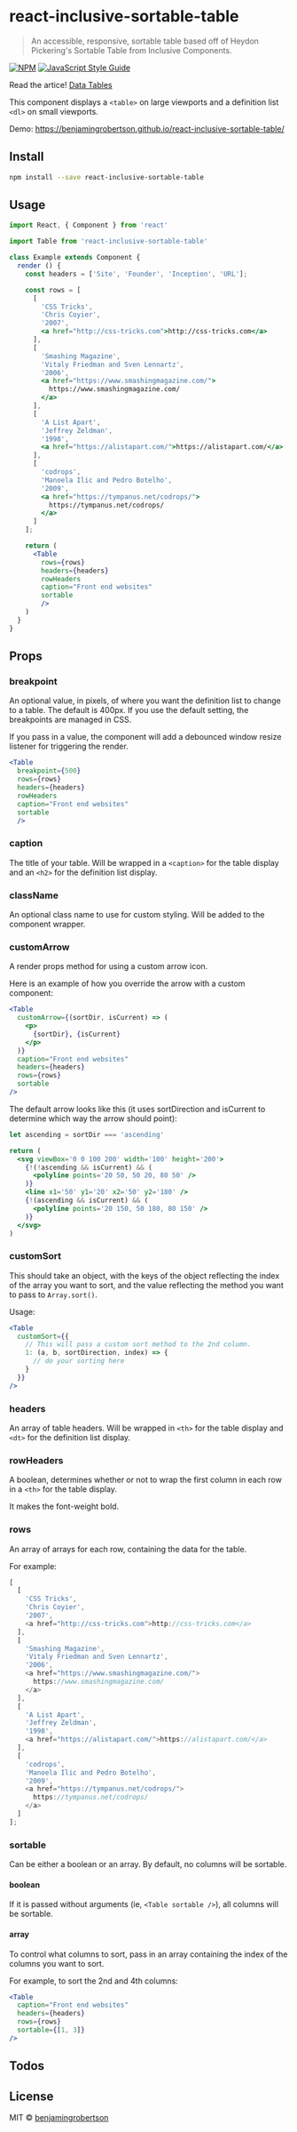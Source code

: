 # react-inclusive-sortable-table

> An accessible, responsive, sortable table based off of Heydon Pickering&#x27;s Sortable Table from Inclusive Components.

[![NPM](https://img.shields.io/npm/v/react-inclusive-sortable-table.svg)](https://www.npmjs.com/package/react-inclusive-sortable-table) [![JavaScript Style Guide](https://img.shields.io/badge/code_style-standard-brightgreen.svg)](https://standardjs.com)

Read the artice! [Data Tables](https://inclusive-components.design/data-tables/)

This component displays a `<table>` on large viewports and a definition list `<dl>` on small viewports.

Demo: https://benjamingrobertson.github.io/react-inclusive-sortable-table/

## Install

```bash
npm install --save react-inclusive-sortable-table
```

## Usage

```jsx
import React, { Component } from 'react'

import Table from 'react-inclusive-sortable-table'

class Example extends Component {
  render () {
    const headers = ['Site', 'Founder', 'Inception', 'URL'];

    const rows = [
      [
        'CSS Tricks',
        'Chris Coyier',
        '2007',
        <a href="http://css-tricks.com">http://css-tricks.com</a>
      ],
      [
        'Smashing Magazine',
        'Vitaly Friedman and Sven Lennartz',
        '2006',
        <a href="https://www.smashingmagazine.com/">
          https://www.smashingmagazine.com/
        </a>
      ],
      [
        'A List Apart',
        'Jeffrey Zeldman',
        '1998',
        <a href="https://alistapart.com/">https://alistapart.com/</a>
      ],
      [
        'codrops',
        'Manoela Ilic and Pedro Botelho',
        '2009',
        <a href="https://tympanus.net/codrops/">
          https://tympanus.net/codrops/
        </a>
      ]
    ];

    return (
      <Table
        rows={rows}
        headers={headers}
        rowHeaders
        caption="Front end websites"
        sortable
        />
    )
  }
}
```

## Props

### breakpoint

An optional value, in pixels, of where you want the definition list to change to a table. The default is 400px. If you use the default setting, the breakpoints are managed in CSS.

If you pass in a value, the component will add a debounced window resize listener for triggering the render.

```jsx
<Table
  breakpoint={500}
  rows={rows}
  headers={headers}
  rowHeaders
  caption="Front end websites"
  sortable
  />
```

### caption

The title of your table. Will be wrapped in a `<caption>` for the table display and an `<h2>` for the definition list display.

### className

An optional class name to use for custom styling. Will be added to the component wrapper.

### customArrow

A render props method for using a custom arrow icon.

Here is an example of how you override the arrow with a custom component:

```jsx
<Table
  customArrow={(sortDir, isCurrent) => (
    <p>
      {sortDir}, {isCurrent}
    </p>
  )}
  caption="Front end websites"
  headers={headers}
  rows={rows}
  sortable
/>

```

The default arrow looks like this (it uses sortDirection and isCurrent to determine which way the arrow should point):

```jsx
let ascending = sortDir === 'ascending'

return (
  <svg viewBox='0 0 100 200' width='100' height='200'>
    {!(!ascending && isCurrent) && (
      <polyline points='20 50, 50 20, 80 50' />
    )}
    <line x1='50' y1='20' x2='50' y2='180' />
    {!(ascending && isCurrent) && (
      <polyline points='20 150, 50 180, 80 150' />
    )}
  </svg>
)
```

### customSort

This should take an object, with the keys of the object reflecting the index of the array you want to sort, and the value reflecting the method you want to pass to `Array.sort()`.

Usage:

```jsx
<Table
  customSort={{
    // This will pass a custom sort method to the 2nd column.
    1: (a, b, sortDirection, index) => {
      // do your sorting here
    }
  }}
/>
```

### headers

An array of table headers. Will be wrapped in `<th>` for the table display and `<dt>` for the definition list display.

### rowHeaders

A boolean, determines whether or not to wrap the first column in each row in a `<th>`  for the table display.

It makes the font-weight bold.

### rows

An array of arrays for each row, containing the data for the table.

For example:

```js
[
  [
    'CSS Tricks',
    'Chris Coyier',
    '2007',
    <a href="http://css-tricks.com">http://css-tricks.com</a>
  ],
  [
    'Smashing Magazine',
    'Vitaly Friedman and Sven Lennartz',
    '2006',
    <a href="https://www.smashingmagazine.com/">
      https://www.smashingmagazine.com/
    </a>
  ],
  [
    'A List Apart',
    'Jeffrey Zeldman',
    '1998',
    <a href="https://alistapart.com/">https://alistapart.com/</a>
  ],
  [
    'codrops',
    'Manoela Ilic and Pedro Botelho',
    '2009',
    <a href="https://tympanus.net/codrops/">
      https://tympanus.net/codrops/
    </a>
  ]
];
```

### sortable

Can be either a boolean or an array. By default, no columns will be sortable.

#### boolean

If it is passed without arguments (ie, `<Table sortable />`), all columns will be sortable.

#### array

To control what columns to sort, pass in an array containing the index of the columns you want to sort.

For example, to sort the 2nd and 4th columns:

```jsx
<Table
  caption="Front end websites"
  headers={headers}
  rows={rows}
  sortable={[1, 3]}
/>
```

## Todos


## License

MIT © [benjamingrobertson](https://github.com/benjamingrobertson)
